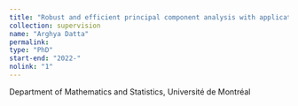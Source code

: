 ```yaml
---
title: "Robust and efficient principal component analysis with applications in actuarial science"
collection: supervision
name: "Arghya Datta"
permalink: 
type: "PhD"
start-end: "2022-"
nolink: "1"
---
```


Department of Mathematics and Statistics, Université de Montréal
